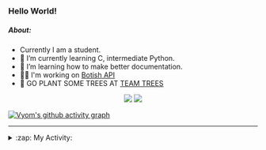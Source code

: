 ### Hello World!

##### About:
- Currently I am a student.
- 🌱 I’m currently learning C, intermediate Python.
- 🌱 I’m learning how to make better documentation.
- 👨‍💻 I'm working on [Botish API](https://github.com/Vyvy-vi/api)
- 🌱 GO PLANT SOME TREES AT [TEAM TREES](https://teamtrees.org/)

<p align="center">
  <a href="https://twitter.com/Vyvy_viM"><img target="_blank" src="https://img.shields.io/badge/twitter%20@Vyvy_viM-0D95E8?style=for-the-badge&logo=twitter&logoColor=white"/></a> 
  <a href="https://vyvy-vi.github.io/portfolio"><img target="_blank" src="https://img.shields.io/badge/-I_love_open_source-green?style=for-the-badge&logo=github&logoColor=black"/></a> 
</p>

[![Vyom's github activity graph](https://activity-graph.herokuapp.com/graph?username=Vyvy-vi)](https://github.com/ashutosh00710/github-readme-activity-graph)

---
<details>
  <summary>:zap: My Activity:</summary>
  
<!--START_SECTION:waka-->
**I'm a Night 🦉** 

```text
🌞 Morning    43 commits     █░░░░░░░░░░░░░░░░░░░░░░░░   6.94% 
🌆 Daytime    147 commits    ██████░░░░░░░░░░░░░░░░░░░   23.71% 
🌃 Evening    214 commits    ████████░░░░░░░░░░░░░░░░░   34.52% 
🌙 Night      216 commits    ████████░░░░░░░░░░░░░░░░░   34.84%

```
📅 **I'm Most Productive on Sunday** 

```text
Monday       64 commits     ██░░░░░░░░░░░░░░░░░░░░░░░   10.32% 
Tuesday      95 commits     ███░░░░░░░░░░░░░░░░░░░░░░   15.32% 
Wednesday    87 commits     ███░░░░░░░░░░░░░░░░░░░░░░   14.03% 
Thursday     74 commits     ███░░░░░░░░░░░░░░░░░░░░░░   11.94% 
Friday       54 commits     ██░░░░░░░░░░░░░░░░░░░░░░░   8.71% 
Saturday     83 commits     ███░░░░░░░░░░░░░░░░░░░░░░   13.39% 
Sunday       163 commits    ██████░░░░░░░░░░░░░░░░░░░   26.29%

```


📊 **This Week I Spent My Time On** 

```text
🔥 Editors: 
Vim                      1 hr 44 mins        █████████████████████████   100.0%

🐱‍💻 Projects: 
commit-your-code-bot     1 hr 15 mins        ██████████████████░░░░░░░   72.88% 
TEC-welcome-bot          25 mins             ██████░░░░░░░░░░░░░░░░░░░   24.17% 
Linkfree                 3 mins              ░░░░░░░░░░░░░░░░░░░░░░░░░   2.96% 
discord-bot              0 secs              ░░░░░░░░░░░░░░░░░░░░░░░░░   0.0%

```


 Last Updated on 22/11/2021
<!--END_SECTION:waka-->
</details>
